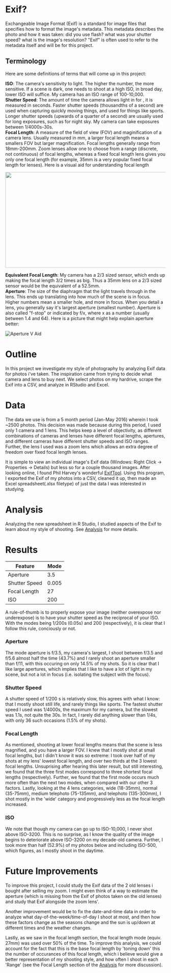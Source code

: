 # Exif?
Exchangeable Image Format (Exif) is a standard for image files that specifies how to format the image's metadata. This metadata describes the photo and how it was taken: did you use flash? what was your shutter speed? what is the image's resolution? "Exif" is often used to refer to the metadata itself and will be for this project.

## Terminology
Here are some definitions of terms that will come up in this project:

**ISO**: The camera's sensitivity to light. The higher the number, the more sensitive. If a scene is dark, one needs to shoot at a high ISO, in broad day, lower ISO will suffice. My camera has an ISO range of 100-10,000. <br />
**Shutter Speed**: The amount of time the camera allows light in for , it is measured in seconds. Faster shutter speeds (thousandths of a second) are used when capturing quickly moving things, and used for things like sports. Longer shutter speeds (upwards of a quarter of a second) are usually used for long exposures, such as for night sky. My camera can take exposures between 1/4000s-30s.  <br />
**Focal Length**: A measure of the field of view (FOV) and maginification of a camera lens. Usually measured in mm, a larger focal length means a smallers FOV but larger magnification. Focal lengths generally range from 18mm-200mm. Zoom lenses allow one to choose from a range (discrete, not continuous) of focal lengths, whereas a fixed focal length lens gives you only one focal length (for example, 35mm is a very popular fixed focal length for lenses). Here is a visual aid for understanding focal length

<img src="http://www.digital-photography-student.com/wp-content/uploads/2009/11/Focal_Length_Diag.png" width="700" height="300">

**Equivalent Focal Length**: My camera has a 2/3 sized sensor, which ends up making the focal length 3/2 times as big. Thus a 35mm lens on a 2/3 sized sensor would be the equivalent of a 52.5mm. <br/>
**Aperture**: The size of the diaphragm that the light travels through in the lens. This ends up translating into how much of the scene is in focus. Higher numbers mean a smaller hole, and more in focus. When you detail a lens, you generally say it's largest aperture (smallest number). Aperture is also called "f-stop" or indicated by f/x, where x as a number (usually between 1.4 and 64). Here is a picture that might help explain aperture better:

![Aperture V Aid](http://acdsystems.com/images/community/posts/aperture-Photographer-CheatSheet-Segments.jpg)

# Outline
In this project we investigate my style of photography by analyzing Exif data for photos i've taken. The inspiration came from trying to decide what camera and lens to buy next. We select photos on my hardrive, scrape the Exif into a CSV, and analyze in RStudio and Excel.

# Data
The data we use is from a 5 month period (Jan-May 2016) wherein I took ~2500 photos. This decision was made because during this period, I used only 1 camera and 1 lens. This helps keep a level of objectivity, as different combinations of cameras and lenses have different focal lengths, apertures, and different cameras have different shutter speeds and ISO ranges. Further, the lens I used was a zoom lens which allows an extra degree of freedom over fixed focal length lenses. 

It is simple to view an individual image's Exif data (Windows: Right Click -> Properties -> Details) but less so for a couple thousand images. After looking online, I found Phil Harvey's wonderful [ExifTool](http://www.sno.phy.queensu.ca/~phil/exiftool/). Using this program, I exported the Exif of my photos into a CSV, cleaned it up, then made an Excel spreadsheet(.xlsx filetype) of just the data I was interested in studying. 

# Analysis
Analyzing the new spreadsheet in R Studio, I studied aspects of the Exif to learn about my style of shooting. See [Analysis](https://github.com/atomaszewicz/exif/edit/master/RStdo/Analysis.md) for more details.

# Results

|Feature|Mode|
|-------|----|
|Aperture|3.5|
|Shutter Speed|0.005|
|Focal Length|27|
|ISO|200|

A rule-of-thumb is to properly expose your image (neither overexpose nor underexpose) is to have your shutter speed as the reciprocal of your ISO. With the modes being 1/200s (0.05s) and 200 (respectively), it is clear that I follow this rule, conciously or not.

### Aperture
The mode aperture is f/3.5, my camera's largest, I shoot between f/3.5 and f/5.6 almost half the time (43.7%) and I rarely shoot an aperture smaller than f/11, with this occuring on only 14.5% of my shots. So it is clear that I like large apertures, which implies that I like to have a lot of light in my scene, but not a lot in focus (i.e. isolating the subject with the focus).

### Shutter Speed
A shutter speed of 1/200 s is relatively slow, this agrees with what I know: that I mostly shoot still life, and rarely things like sports. The fastest shutter speed I used was 1/4000s, the maximum for my camera, but the slowest was 1.1s, not quite the 30s. In fact, I rarely did anything slower than 1/4s, with only 36 such occasions (1.5% of my shots).

### Focal Length
As mentioned, shooting at lower focal lengths means that the scene is less magnified, and you have a larger FOV. I knew that I mostly shot at small focal lengths, but I didn't know it was so extreme: I took over half of my shots at my lens' lowest focal length, and over two thirds at the 3 lowest focal lengths. Unsuprising after hearing this later result, but still interesting, we found that the three first modes correspond to three shortest focal lengths (respectively). Further, we found that the first mode occurs much more often than the next two modes, when compared with our other 3 factors. Lastly, looking at the 4 lens categories, wide (18-35mm), normal (35-75mm), medium telephoto (75-135mm), and telephoto (135-300mm), I shot mostly in the 'wide' category and progressively less as the focal length increased.

### ISO

We note that though my camera can go up to ISO-10,000, I never shot above ISO-3200. This is no surprise, as I know the quality of the image begins to deteriorate above ISO-3200 on my decade-old camera. Further, I took more than half (52.9%) of my photos below and including ISO-500, which figures, as I mostly shoot in the daytime.




# Future Improvements
To improve this project, I could study the Exif data of the 2 old lenses i bought after selling my zoom. I might even think of a way to estimate the aperture (which is missing from the Exif of photos taken on the old lenses) and study that Exif alongside the zoom lens'. 

Another improvement would be to fix the date-and-time data in order to analyze what day-of-the-week/time-of-day I shoot at most, and then how these factors change as the seasons change and the sun is up/down at different times and the weather changes.

Lastly, as we saw in the focal length section, the focal length mode (equiv. 27mm) was used over 50% of the time. To improve this analysis, we could account for the fact that this is the base focal length by 'toning down' this the number of occurances of this focal length, which i believe would give a better representation of my shooting style, and how often I shoot in each 'Range' (see the Focal Length section of the [Analysis](https://github.com/atomaszewicz/exif/edit/master/RStdo/Analysis.md) for more discussion).
